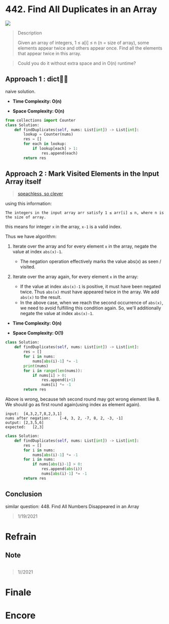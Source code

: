 # 442. Find All Duplicates in an Array

![](https://img.shields.io/badge/Difficulty-Medium-%23f0ad4e)

> Description
> 
> Given an array of integers, 1 ≤ a[i] ≤ n (n = size of array), some elements appear twice and others appear once. Find all the elements that appear twice in this array.

> Could you do it without extra space and in O(n) runtime?

## Approach 1 : dict:baby_bottle:🍼

naive solution.

- **Time Complexity: O(n)**

- **Space Complexity: O(n)**

```python
from collections import Counter
class Solution:
    def findDuplicates(self, nums: List[int]) -> List[int]:
        lookup = Counter(nums)
        res = []
        for each in lookup:
            if lookup[each] > 1:
                res.append(each)
        return res
```

## Approach 2 : Mark Visited Elements in the Input Array itself

> [speachless, so clever](https://leetcode.com/problems/find-all-duplicates-in-an-array/solution/)

using this information:
```
The integers in the input array arr satisfy 1 ≤ arr[i] ≤ n, where n is the size of array.
```

this means for integer `x` in the array, `x-1` is a valid index.

Thus we have algorithm:

1. Iterate over the array and for every element `x` in the array, negate the value at index `abs(x)-1`.
    - The negation operation effectively marks the value abs(x) as seen / visited.

2. Iterate over the array again, for every element `x` in the array:
    - If the value at index `abs(x)-1` is positive, it must have been negated twice. Thus `abs(x)` must have appeared twice in the array. We add `abs(x)` to the result.
    - In the above case, when we reach the second occurrence of `abs(x)`, we need to avoid fulfilling this condition again. So, we'll additionally negate the value at index `abs(x)-1`.


- **Time Complexity: O(n)**

- **Space Complexity: O(1)**

```python
class Solution:
    def findDuplicates(self, nums: List[int]) -> List[int]:
        res = []
        for i in nums:
            nums[abs(i)-1] *= -1
        print(nums)
        for i in range(len(nums)):
            if nums[i] > 0:
                res.append(i+1)
                nums[i] *= -1
        return res
```

Above is wrong, because teh second round may got wrong element like 8. We should go as first round again(using index as element again).

```
input:  [4,3,2,7,8,2,3,1]
nums after negation:    [-4, 3, 2, -7, 8, 2, -3, -1]
output: [2,3,5,6]
expected:   [2,3]
```


```python
class Solution:
    def findDuplicates(self, nums: List[int]) -> List[int]:
        res = []
        for i in nums:
            nums[abs(i)-1] *= -1
        for i in nums:
            if nums[abs(i)-1] > 0:
                res.append(abs(i))
                nums[abs(i)-1] *= -1
        return res
```

## Conclusion

similar question: 448. Find All Numbers Disappeared in an Array

> 1/19/2021

# Refrain

## Note

```python

```

> 1//2021

# Finale

# Encore